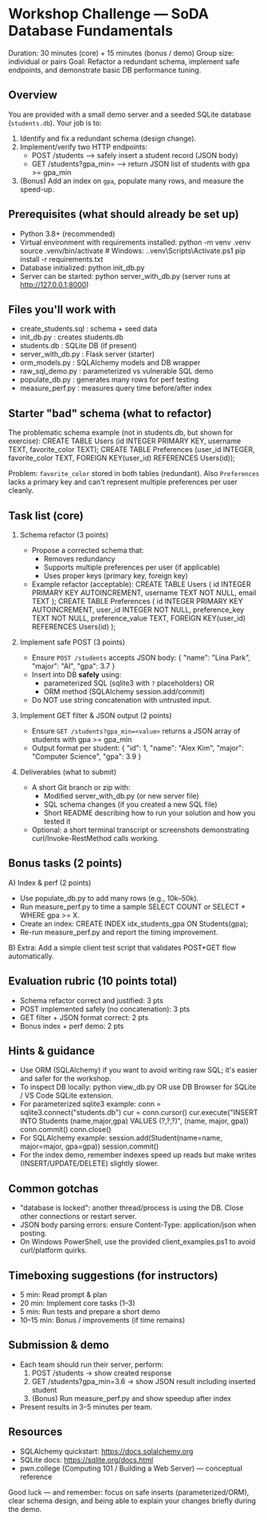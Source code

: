 Workshop Challenge — SoDA Database Fundamentals
=================================================

Duration: 30 minutes (core) + 15 minutes (bonus / demo)
Group size: individual or pairs
Goal: Refactor a redundant schema, implement safe endpoints, and demonstrate basic DB performance tuning.

Overview
--------
You are provided with a small demo server and a seeded SQLite database (`students.db`). Your job is to:
1. Identify and fix a redundant schema (design change).
2. Implement/verify two HTTP endpoints:
   - POST /students  --> safely insert a student record (JSON body)
   - GET  /students?gpa_min=<float>  --> return JSON list of students with gpa >= gpa_min
3. (Bonus) Add an index on `gpa`, populate many rows, and measure the speed-up.

Prerequisites (what should already be set up)
--------------------------------------------
- Python 3.8+ (recommended)
- Virtual environment with requirements installed:
  python -m venv .venv
  source .venv/bin/activate   # Windows: .\.venv\Scripts\Activate.ps1
  pip install -r requirements.txt
- Database initialized:
  python init_db.py
- Server can be started:
  python server_with_db.py
  (server runs at http://127.0.0.1:8000)

Files you'll work with
----------------------
- create_students.sql : schema + seed data
- init_db.py           : creates students.db
- students.db          : SQLite DB (if present)
- server_with_db.py    : Flask server (starter)
- orm_models.py        : SQLAlchemy models and DB wrapper
- raw_sql_demo.py      : parameterized vs vulnerable SQL demo
- populate_db.py       : generates many rows for perf testing
- measure_perf.py      : measures query time before/after index

Starter "bad" schema (what to refactor)
--------------------------------------
The problematic schema example (not in students.db, but shown for exercise):
CREATE TABLE Users (id INTEGER PRIMARY KEY, username TEXT, favorite_color TEXT);
CREATE TABLE Preferences (user_id INTEGER, favorite_color TEXT, FOREIGN KEY(user_id) REFERENCES Users(id));

Problem: `favorite_color` stored in both tables (redundant). Also `Preferences` lacks a primary key and can't represent multiple preferences per user cleanly.

Task list (core)
----------------
1) Schema refactor (3 points)
   - Propose a corrected schema that:
     - Removes redundancy
     - Supports multiple preferences per user (if applicable)
     - Uses proper keys (primary key, foreign key)
   - Example refactor (acceptable):
     CREATE TABLE Users (
         id INTEGER PRIMARY KEY AUTOINCREMENT,
         username TEXT NOT NULL,
         email TEXT
     );
     CREATE TABLE Preferences (
         id INTEGER PRIMARY KEY AUTOINCREMENT,
         user_id INTEGER NOT NULL,
         preference_key TEXT NOT NULL,
         preference_value TEXT,
         FOREIGN KEY(user_id) REFERENCES Users(id)
     );

2) Implement safe POST (3 points)
   - Ensure `POST /students` accepts JSON body:
     { "name": "Lina Park", "major": "AI", "gpa": 3.7 }
   - Insert into DB **safely** using:
     - parameterized SQL (sqlite3 with `?` placeholders) OR
     - ORM method (SQLAlchemy session.add/commit)
   - Do NOT use string concatenation with untrusted input.

3) Implement GET filter & JSON output (2 points)
   - Ensure `GET /students?gpa_min=<value>` returns a JSON array of students with gpa >= gpa_min
   - Output format per student:
     { "id": 1, "name": "Alex Kim", "major": "Computer Science", "gpa": 3.9 }

4) Deliverables (what to submit)
   - A short Git branch or zip with:
     - Modified server_with_db.py (or new server file)
     - SQL schema changes (if you created a new SQL file)
     - Short README describing how to run your solution and how you tested it
   - Optional: a short terminal transcript or screenshots demonstrating curl/Invoke-RestMethod calls working.

Bonus tasks (2 points)
----------------------
A) Index & perf (2 points)
   - Use populate_db.py to add many rows (e.g., 10k–50k).
   - Run measure_perf.py to time a sample SELECT COUNT or SELECT * WHERE gpa >= X.
   - Create an index: CREATE INDEX idx_students_gpa ON Students(gpa);
   - Re-run measure_perf.py and report the timing improvement.

B) Extra: Add a simple client test script that validates POST+GET flow automatically.

Evaluation rubric (10 points total)
----------------------------------
- Schema refactor correct and justified: 3 pts
- POST implemented safely (no concatenation): 3 pts
- GET filter + JSON format correct: 2 pts
- Bonus index + perf demo: 2 pts

Hints & guidance
----------------
- Use ORM (SQLAlchemy) if you want to avoid writing raw SQL; it's easier and safer for the workshop.
- To inspect DB locally: python view_db.py OR use DB Browser for SQLite / VS Code SQLite extension.
- For parameterized sqlite3 example:
  conn = sqlite3.connect("students.db")
  cur = conn.cursor()
  cur.execute("INSERT INTO Students (name,major,gpa) VALUES (?,?,?)", (name, major, gpa))
  conn.commit()
  conn.close()
- For SQLAlchemy example:
  session.add(Student(name=name, major=major, gpa=gpa))
  session.commit()
- For the index demo, remember indexes speed up reads but make writes (INSERT/UPDATE/DELETE) slightly slower.

Common gotchas
-------------
- "database is locked": another thread/process is using the DB. Close other connections or restart server.
- JSON body parsing errors: ensure Content-Type: application/json when posting.
- On Windows PowerShell, use the provided client_examples.ps1 to avoid curl/platform quirks.

Timeboxing suggestions (for instructors)
---------------------------------------
- 5 min: Read prompt & plan
- 20 min: Implement core tasks (1–3)
- 5 min: Run tests and prepare a short demo
- 10–15 min: Bonus / improvements (if time remains)

Submission & demo
-----------------
- Each team should run their server, perform:
  1) POST /students -> show created response
  2) GET /students?gpa_min=3.6 -> show JSON result including inserted student
  3) (Bonus) Run measure_perf.py and show speedup after index
- Present results in 3–5 minutes per team.

Resources
---------
- SQLAlchemy quickstart: https://docs.sqlalchemy.org
- SQLite docs: https://sqlite.org/docs.html
- pwn.college (Computing 101 / Building a Web Server) — conceptual reference

Good luck — and remember: focus on safe inserts (parameterized/ORM), clear schema design, and being able to explain your changes briefly during the demo.
